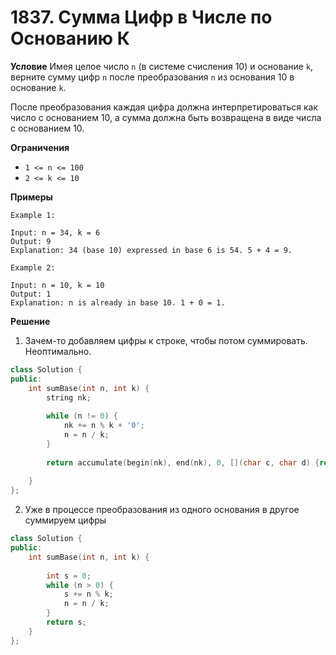 # 1837. Сумма Цифр в Числе по Основанию К

**Условие**
Имея целое число `n` (в системе счисления 10) и основание `k`, верните сумму цифр `n` после преобразования `n` из основания 10 в основание `k`.

После преобразования каждая цифра должна интерпретироваться как число с основанием 10, а сумма должна быть возвращена в виде числа с основанием 10.


**Ограничения**

- `1 <= n <= 100`
- `2 <= k <= 10`

**Примеры**
```
Example 1:

Input: n = 34, k = 6
Output: 9
Explanation: 34 (base 10) expressed in base 6 is 54. 5 + 4 = 9.

Example 2:

Input: n = 10, k = 10
Output: 1
Explanation: n is already in base 10. 1 + 0 = 1.
```


**Решение**

1. Зачем-то добавляем цифры к строке, чтобы потом суммировать. Неоптимально.


```C++
class Solution {
public:
    int sumBase(int n, int k) {
        string nk;
        
        while (n != 0) {
            nk += n % k + '0';
            n = n / k;
        }
        
        return accumulate(begin(nk), end(nk), 0, [](char c, char d) {return c + d - '0';});
        
    }
};
```

2. Уже в процессе преобразования из одного основания в другое суммируем цифры

```C++
class Solution {
public:
    int sumBase(int n, int k) {
        
        int s = 0;
        while (n > 0) {
            s += n % k;
            n = n / k;
        }
        return s;
    }
};
```